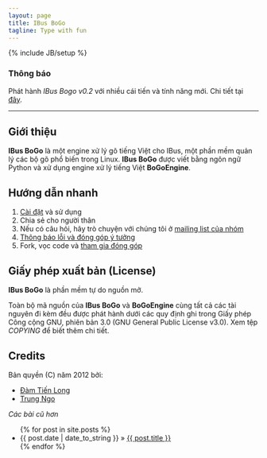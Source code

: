 ```yaml
---
layout: page
title: IBus BoGo
tagline: Type with fun
---
```

{% include JB/setup %}

### Thông báo

Phát hành _IBus Bogo v0.2_ với nhiều cái tiến và tính năng mới.
Chi tiết tại [đây](http://bogoengine.github.com/2012/11/15/release-notes-v02/).

***

## Giới thiệu

**IBus BoGo** là một engine xử lý gõ tiếng Việt cho IBus, một phần mềm quản lý các bộ gõ phổ biến trong Linux.
**IBus BoGo** được viết bằng ngôn ngữ Python và xử dụng engine xử lý
tiếng Việt **BoGoEngine**.

## Hướng dẫn nhanh

1. [Cài đặt](https://github.com/BoGoEngine/ibus-bogo-python/wiki/C%C3%A0i-%C4%91%E1%BA%B7t-%7C-Install) và sử dụng
2. Chia sẻ cho người thân
3. Nếu có câu hỏi, hãy trò chuyện với chúng tôi ở [mailing list của nhóm](bogoengine-dev@googlegroups.com)
4. [Thông báo lỗi và đóng góp ý tưởng](https://github.com/BoGoEngine/ibus-bogo-python/issues?state=open)
5. Fork, vọc code và [tham gia đóng góp](https://github.com/BoGoEngine/ibus-bogo-python/wiki/Tham-gia-d%E1%BB%B1-%C3%A1n-%7C-Contribute)

## Giấy phép xuất bản (License)

**IBus BoGo** là phần mềm tự do nguồn mở.

Toàn bộ mã nguồn của **IBus BoGo** và **BoGoEngine** cùng tất cả các
tài nguyên đi kèm đều được phát hành dưới các quy định ghi trong 
Giấy phép Công cộng GNU, phiên bản 3.0 (GNU General Public License v3.0).
Xem tệp *COPYING* để biết thêm chi tiết.

## Credits

Bản quyền (C) năm 2012 bởi:

* [Đàm Tiến Long](https://github.com/milkycoffee)
* [Trung Ngo](https://github.com/lewtds)

_Các bài cũ hơn_


<ul class="posts">
  {% for post in site.posts %}
    <li><span>{{ post.date | date_to_string }}</span> &raquo; <a href="{{ BASE_PATH }}{{ post.url }}">{{ post.title }}</a></li>
  {% endfor %}
</ul>
